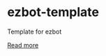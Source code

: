 # ezbot-template

Template for ezbot

[Read more](https://www.npmjs.com/package/@vnbot/generator)


